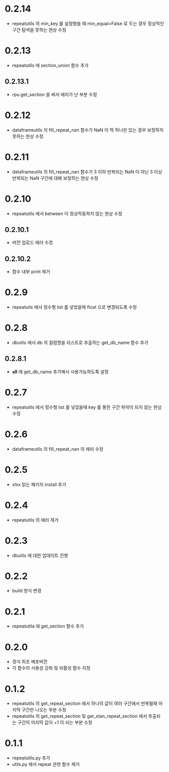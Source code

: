 # 0.2.14
- repeatutils 의 min_key 를 설정했을 때 min_equal=False 로 두는 경우 정상적인 구간 탐색을 못하는 현상 수정
# 0.2.13
- repeatutils 에 section_union 함수 추가
## 0.2.13.1
- rpu.get_section 을 써서 에러가 난 부분 수정
# 0.2.12
- dataframeutils 의 fill_repeat_nan 함수가 NaN 이 딱 하나만 있는 경우 보정하지 못하는 현상 수정
# 0.2.11
- dataframeutils 의 fill_repeat_nan 함수가 3 이하 반복되는 NaN 이 아닌 3 이상 반복되는 NaN 구간에 대해 보정하는 현상 수정
# 0.2.10
- repeatutils 에서 between 이 정상작동하지 않는 현상 수정
## 0.2.10.1
- 버전 업로드 에러 수정
## 0.2.10.2
- 함수 내부 print 제거
# 0.2.9
- repeatuils 에서 정수형 list 를 넣었을때 float 으로 변경되도록 수정
# 0.2.8
- dbutils 에서 db 의 컬럼명을 리스트로 추출하는 get_db_name 함수 추가
## 0.2.8.1
- __all__ 에 get_db_name 추가해서 사용가능하도록 설정
# 0.2.7
- repeatutils 에서 정수형 list 를 넣었을때 key 를 통한 구간 파악이 되지 않는 현상 수정
# 0.2.6
- dataframeutils 의 fill_repeat_nan 의 에러 수정
# 0.2.5
- xlsx 읽는 패키지 install 추가
# 0.2.4
- repeatutils 의 에러 제거
# 0.2.3
- dbutils 에 대한 업데이트 진행
# 0.2.2
- build 방식 변경
# 0.2.1
- repeatutila 에 get_section 함수 추가
# 0.2.0 
- 정식 최초 배포버전
- 각 함수의 사용성 강화 및 비활성 함수 지정
# 0.1.2
- repeatutils 의 get_repeat_section 에서 하나의 값이 여러 구간에서 반복될때 마지막 구간만 나오는 부분 수정
- repeatutils 의 get_repeat_section 및 get_stan_repeat_section 에서 추출되는 구간의 마지막 값이 +1 이 되는 부분 수정
# 0.1.1
- repeatutils.py 추가
- utils.py 에서 repeat 관련 함수 제거